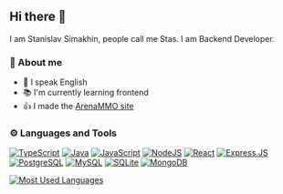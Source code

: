 ## Hi there 👋
I am Stanislav Simakhin, people call me Stas. I am Backend Developer.

### 👀 About me
- 🌱 I speak English
- 📚 I'm currently learning frontend
- 👍 I made the <a href="https://arenammo.com.br">ArenaMMO site</a>

### ⚙️ Languages and Tools
[![TypeScript](https://img.shields.io/badge/TypeScript-007ACC?style=for-the-badge&logo=typescript&logoColor=white)](https://github.com/st0pcha)
[![Java](https://img.shields.io/badge/Java-ED8B00?style=for-the-badge&logo=openjdk&logoColor=white)](https://github.com/st0pcha)
[![JavaScript](https://img.shields.io/badge/JavaScript-F7DF1E?style=for-the-badge&logo=javascript&logoColor=black)](https://github.com/st0pcha)
[![NodeJS](https://img.shields.io/badge/Node.js-43853D?style=for-the-badge&logo=node.js&logoColor=white)](https://github.com/st0pcha)
[![React](https://img.shields.io/badge/React-20232A?style=for-the-badge&logo=react&logoColor=61DAFB)](https://github.com/st0pcha)
[![Express.JS](https://img.shields.io/badge/Express.js-404D59?style=for-the-badge)](https://github.com/st0pcha)
[![PostgreSQL](https://img.shields.io/badge/PostgreSQL-316192?style=for-the-badge&logo=postgresql&logoColor=white)](https://github.com/st0pcha)
[![MySQL](https://img.shields.io/badge/MySQL-00000F?style=for-the-badge&logo=mysql&logoColor=white)](https://github.com/st0pcha)
[![SQLite](https://img.shields.io/badge/SQLite-07405E?style=for-the-badge&logo=sqlite&logoColor=white)](https://github.com/st0pcha)
[![MongoDB](https://img.shields.io/badge/MongoDB-4EA94B?style=for-the-badge&logo=mongodb&logoColor=white)](https://github.com/st0pcha)

[![Most Used Languages](https://github-readme-stats.vercel.app/api/top-langs/?username=st0pcha&layout=compact&langs_count=16&theme=github_dark)](https://github.com/st0pcha)

